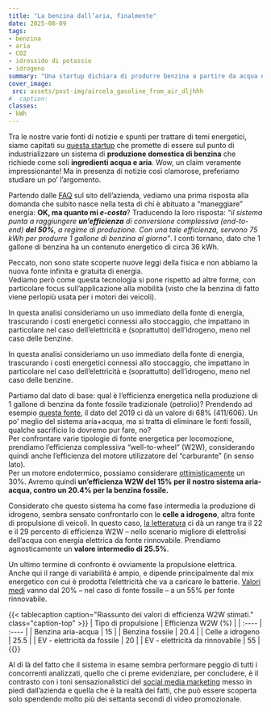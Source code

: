 ```yaml
---
title: "La benzina dall’aria, finalmente"
date: 2025-08-09
tags:
- benzina
- aria
- CO2
- idrossido di potassio
- idrogeno
summary: "Una startup dichiara di produrre benzina a partire da acqua e aria. Un claim veramente impressionante! Vediamo quanto sia “fritta” questa aria (e quest’acqua), o se possiamo continuare a usare i motori endotermici a emissioni (ed e-costo) zero."
cover_image:
 src: assets/post-img/aircela_gasoline_from_air_dljhhh
#  caption: 
classes:
- kWh
---
```


Tra le nostre varie fonti di notizie e spunti per trattare di temi energetici, siamo capitati su [questa startup](https://www.aircela.com) che promette di essere sul punto di industrializzare un sistema di **produzione domestica di benzina** che richiede come soli **ingredienti acqua e aria**. Wow, un claim veramente impressionante\! Ma in presenza di notizie così clamorose, preferiamo studiare un po’ l’argomento.

Partendo dalle [FAQ](https://www.aircela.com/frequently-asked-questions) sul sito dell’azienda, vediamo una prima risposta alla domanda che subito nasce nella testa di chi è abituato a “maneggiare” energia: **OK, ma quanto mi *e-costa***? Traducendo la loro risposta: *“il sistema punta a raggiungere **un’efficienza** di conversione complessiva (end-to-end) **del 50%**, a regime di produzione. Con una tale efficienza, servono 75 kWh per produrre 1 gallone di benzina al giorno”*. I conti tornano, dato che 1 gallone di benzina ha un contenuto energetico di circa 36 kWh.

Peccato, non sono state scoperte nuove leggi della fisica e non abbiamo la nuova fonte infinita e gratuita di energia.   
Vediamo però come questa tecnologia si pone rispetto ad altre forme, con particolare focus sull’applicazione alla mobilità (visto che la benzina di fatto viene perlopiù usata per i motori dei veicoli).

In questa analisi consideriamo un uso immediato della fonte di energia, trascurando i costi energetici connessi allo stoccaggio, che impattano in particolare nel caso dell’elettricità e (soprattutto) dell’idrogeno, meno nel caso delle benzine.    

In questa analisi consideriamo un uso immediato della fonte di energia, trascurando i costi energetici connessi allo stoccaggio, che impattano in particolare nel caso dell’elettricità e (soprattutto) dell’idrogeno, meno nel caso delle benzine.

Partiamo dal dato di base: qual è l’efficienza energetica nella produzione di 1 gallone di benzina da fonte fossile tradizionale (petrolio)? Prendendo ad esempio [questa fonte](https://rmi.org/the-incredible-inefficiency-of-the-fossil-energy-system/), il dato del 2019 ci dà un valore di 68% (411/606). Un po’ meglio del sistema aria+acqua, ma si tratta di eliminare le fonti fossili, qualche sacrificio lo dovremo pur fare, no?  
Per confrontare varie tipologie di fonte energetica per locomozione, prendiamo l’efficienza complessiva “well-to-wheel” (W2W), considerando quindi anche l’efficienza del motore utilizzatore del “carburante” (in senso lato).  
Per un motore endotermico, possiamo considerare [ottimisticamente](https://en.wikipedia.org/wiki/Engine_efficiency#Gasoline_\(petrol\)_engines) un 30%. Avremo quindi **un’efficienza W2W del 15% per il nostro sistema aria-acqua, contro un 20.4% per la benzina fossile.**

Considerato che questo sistema ha come fase intermedia la produzione di idrogeno, sembra sensato confrontarlo con le **celle a idrogeno**, altra fonte di propulsione di veicoli. In questo caso, [la letteratura](https://www.sciencedirect.com/science/article/abs/pii/S0360544222016346) ci dà un range tra il 22 e il 29 percento di efficienza W2W – nello scenario migliore di elettrolisi dell’acqua con energia elettrica da fonte rinnovabile. Prendiamo agnosticamente un **valore intermedio di 25.5%**. 

Un ultimo termine di confronto è ovviamente la propulsione elettrica.  
Anche qui il range di variabilità è ampio, e dipende principalmente dal mix energetico con cui è prodotta l’elettricità che va a caricare  le batterie. [Valori medi](https://ui.adsabs.harvard.edu/abs/2020SJRUE..24..669A/abstract) vanno dal 20% – nel caso di fonte fossile – a un 55% per fonte rinnovabile.

{{< tablecaption caption="Riassunto dei valori di efficienza W2W stimati." class="caption-top" >}}
| Tipo di propulsione | Efficienza W2W (%) |
| :---- | :---- |
| Benzina aria-acqua | 15 |
| Benzina fossile | 20.4 |
| Celle a idrogeno | 25.5 |
| EV \- elettricità da fossile | 20 |
| EV \- elettricità da rinnovabile | 55 |
{{</tablecaption>}}

Al di là del fatto che il sistema in esame sembra performare peggio di tutti i concorrenti analizzati, quello che ci preme evidenziare, per concludere, è il contrasto con i toni sensazionalistici del [social media marketing](https://www.instagram.com/reel/DLrzLZiSVxK/?igsh=eGJjajFpdDFpemJ1) messo in piedi dall’azienda e quella che è la realtà dei fatti, che può essere scoperta solo spendendo molto più dei settanta secondi di video promozionale.
